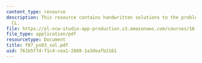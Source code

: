 ```yaml
---
content_type: resource
description: This resource contains handwritten solutions to the problems on operating
  CL.
file: https://ol-ocw-studio-app-production.s3.amazonaws.com/courses/16-01-unified-engineering-i-ii-iii-iv-fall-2005-spring-2006/761b5f7df1c4cea128891a3deafb2161_f07_ps03_sol.pdf
file_type: application/pdf
resourcetype: Document
title: f07_ps03_sol.pdf
uid: 761b5f7d-f1c4-cea1-2889-1a3deafb2161
---
```


